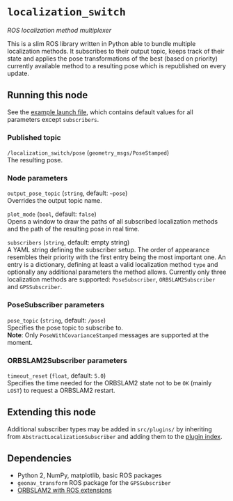 # `localization_switch`

*ROS localization method multiplexer*

This is a slim ROS library written in Python able to bundle multiple localization methods. It subscribes to their output topic, keeps track of their state and applies the pose transformations of the best (based on priority) currently available method to a resulting pose which is republished on every update.

## Running this node

See the [example launch file](launch/default.launch), which contains default values for all parameters except `subscribers`.

### Published topic

`/localization_switch/pose` (`geometry_msgs/PoseStamped`)  
The resulting pose.

### Node parameters

`output_pose_topic` (`string`, default: `~pose`)  
Overrides the output topic name.

`plot_mode` (`bool`, default: `false`)  
Opens a window to draw the paths of all subscribed localization methods and the path of the resulting pose in real time.

`subscribers` (`string`, default: empty string)  
A YAML string defining the subscriber setup. The order of appearance resembles their priority with the first entry being the most important one. An entry is a dictionary, defining at least a valid localization method `type` and optionally any additional parameters the method allows. Currently only three localization methods are supported: `PoseSubscriber`, `ORBSLAM2Subscriber` and `GPSSubscriber`.

### PoseSubscriber parameters

`pose_topic` (`string`, default: `/pose`)  
Specifies the pose topic to subscribe to.  
**Note**: Only `PoseWithCovarianceStamped` messages are supported at the moment.

### ORBSLAM2Subscriber parameters

`timeout_reset` (`float`, default: `5.0`)  
Specifies the time needed for the ORBSLAM2 state not to be `OK` (mainly `LOST`) to request a ORBSLAM2 restart.

## Extending this node

Additional subscriber types may be added in `src/plugins/` by inheriting from `AbstractLocalizationSubscriber` and adding them to the [plugin index](src/plugins/index.py).

## Dependencies

* Python 2, NumPy, matplotlib, basic ROS packages
* `geonav_transform` ROS package for the `GPSSubscriber`
* [ORBSLAM2 with ROS extensions](https://gitlab.tubit.tu-berlin.de/breakdowncookie/ORB_SLAM2.git)
